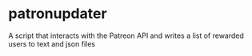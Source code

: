 # patronupdater
A script that interacts with the Patreon API and writes a list of rewarded users to text and json files
